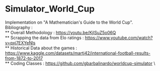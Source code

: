 # Simulator_World_Cup
Implementation on "A Mathematician's Guide to the World Cup".
Bibliography : \
** Overall Methodology : https://youtu.be/KjISuZ5o06Q \
** Scrapping the data from Elo ratings : https://www.youtube.com/watch?v=qxj7EXYeNls \
** Historical Data about the games : https://www.kaggle.com/datasets/martj42/international-football-results-from-1872-to-2017 \
** Coding Classes : https://github.com/gbarbalinardo/worldcup-simulator \

